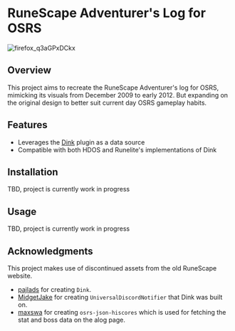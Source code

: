 # RuneScape Adventurer's Log for OSRS

![firefox_q3aGPxDCkx](https://github.com/J3sven/OSRS-alog/assets/18210607/3c5e432d-963c-468c-ba7a-536ab288b143)

## Overview

This project aims to recreate the RuneScape Adventurer's log for OSRS, mimicking its visuals from December 2009 to early 2012. But expanding on the original design to better suit current day OSRS gameplay habits.

## Features

- Leverages the [Dink](https://github.com/pajlads/DinkPlugin) plugin as a data source
- Compatible with both HDOS and Runelite's implementations of Dink

## Installation

TBD, project is currently work in progress

## Usage

TBD, project is currently work in progress


## Acknowledgments

This project makes use of discontinued assets from the old RuneScape website.

- [pajlads](https://github.com/pajlads) for creating `Dink`.
- [MidgetJake](https://github.com/MidgetJake) for creating `UniversalDiscordNotifier` that Dink was built on.
- [maxswa](https://github.com/maxswa) for creating `osrs-json-hiscores` which is used for fetching the stat and boss data on the alog page.
